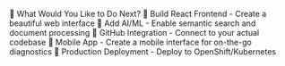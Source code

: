 🚀 What Would You Like to Do Next?
🎨 Build React Frontend - Create a beautiful web interface
🧠 Add AI/ML - Enable semantic search and document processing
🔗 GitHub Integration - Connect to your actual codebase
📱 Mobile App - Create a mobile interface for on-the-go diagnostics
🔧 Production Deployment - Deploy to OpenShift/Kubernetes